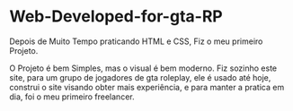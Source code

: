 # Web-Developed-for-gta-RP
Depois de Muito Tempo praticando HTML e CSS, Fiz o meu primeiro Projeto.

O Projeto é bem Simples, mas o visual é bem moderno.
Fiz sozinho este site, para um grupo de jogadores de gta roleplay, ele é usado até hoje, construi o site visando obter mais experiência, e para manter a pratica em dia, foi o meu primeiro freelancer.
